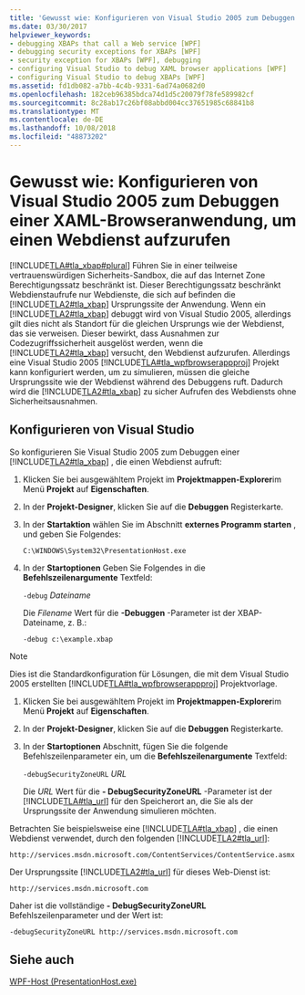 ```yaml
---
title: 'Gewusst wie: Konfigurieren von Visual Studio 2005 zum Debuggen einer XAML-Browseranwendung, um einen Webdienst aufzurufen'
ms.date: 03/30/2017
helpviewer_keywords:
- debugging XBAPs that call a Web service [WPF]
- debugging security exceptions for XBAPs [WPF]
- security exception for XBAPs [WPF], debugging
- configuring Visual Studio to debug XAML browser applications [WPF]
- configuring Visual Studio to debug XBAPs [WPF]
ms.assetid: fd1db082-a7bb-4c4b-9331-6ad74a0682d0
ms.openlocfilehash: 182ceb96385bdca74d1d5c20079f78fe589982cf
ms.sourcegitcommit: 8c28ab17c26bf08abbd004cc37651985c68841b8
ms.translationtype: MT
ms.contentlocale: de-DE
ms.lasthandoff: 10/08/2018
ms.locfileid: "48873202"
---
```

# <a name="how-to-configure-visual-studio-to-debug-a-xaml-browser-application-to-call-a-web-service"></a>Gewusst wie: Konfigurieren von Visual Studio 2005 zum Debuggen einer XAML-Browseranwendung, um einen Webdienst aufzurufen
[!INCLUDE[TLA#tla_xbap#plural](../../../../includes/tlasharptla-xbapsharpplural-md.md)] Führen Sie in einer teilweise vertrauenswürdigen Sicherheits-Sandbox, die auf das Internet Zone Berechtigungssatz beschränkt ist. Dieser Berechtigungssatz beschränkt Webdienstaufrufe nur Webdienste, die sich auf befinden die [!INCLUDE[TLA2#tla_xbap](../../../../includes/tla2sharptla-xbap-md.md)] Ursprungssite der Anwendung. Wenn ein [!INCLUDE[TLA2#tla_xbap](../../../../includes/tla2sharptla-xbap-md.md)] debuggt wird von Visual Studio 2005, allerdings gilt dies nicht als Standort für die gleichen Ursprungs wie der Webdienst, das sie verweisen. Dieser bewirkt, dass Ausnahmen zur Codezugriffssicherheit ausgelöst werden, wenn die [!INCLUDE[TLA2#tla_xbap](../../../../includes/tla2sharptla-xbap-md.md)] versucht, den Webdienst aufzurufen. Allerdings eine Visual Studio 2005 [!INCLUDE[TLA#tla_wpfbrowserappproj](../../../../includes/tlasharptla-wpfbrowserappproj-md.md)] Projekt kann konfiguriert werden, um zu simulieren, müssen die gleiche Ursprungssite wie der Webdienst während des Debuggens ruft. Dadurch wird die [!INCLUDE[TLA2#tla_xbap](../../../../includes/tla2sharptla-xbap-md.md)] zu sicher Aufrufen des Webdiensts ohne Sicherheitsausnahmen.

## <a name="configuring-visual-studio"></a>Konfigurieren von Visual Studio
 So konfigurieren Sie Visual Studio 2005 zum Debuggen einer [!INCLUDE[TLA2#tla_xbap](../../../../includes/tla2sharptla-xbap-md.md)] , die einen Webdienst aufruft:

1.  Klicken Sie bei ausgewähltem Projekt im **Projektmappen-Explorer**im Menü **Projekt** auf **Eigenschaften**.

2.  In der **Projekt-Designer**, klicken Sie auf die **Debuggen** Registerkarte.

3.  In der **Startaktion** wählen Sie im Abschnitt **externes Programm starten** , und geben Sie Folgendes:

     `C:\WINDOWS\System32\PresentationHost.exe`

4.  In der **Startoptionen** Geben Sie Folgendes in die **Befehlszeilenargumente** Textfeld:

     `-debug`  *Dateiname*

     Die *Filename* Wert für die **-Debuggen** -Parameter ist der XBAP-Dateiname, z. B.:

     `-debug c:\example.xbap`

> [!NOTE]
>  Dies ist die Standardkonfiguration für Lösungen, die mit dem Visual Studio 2005 erstellten [!INCLUDE[TLA#tla_wpfbrowserappproj](../../../../includes/tlasharptla-wpfbrowserappproj-md.md)] Projektvorlage.

1.  Klicken Sie bei ausgewähltem Projekt im **Projektmappen-Explorer**im Menü **Projekt** auf **Eigenschaften**.

2.  In der **Projekt-Designer**, klicken Sie auf die **Debuggen** Registerkarte.

3.  In der **Startoptionen** Abschnitt, fügen Sie die folgende Befehlszeilenparameter ein, um die **Befehlszeilenargumente** Textfeld:

     `-debugSecurityZoneURL` *URL*

     Die *URL* Wert für die **- DebugSecurityZoneURL** -Parameter ist der [!INCLUDE[TLA#tla_url](../../../../includes/tlasharptla-url-md.md)] für den Speicherort an, die Sie als der Ursprungssite der Anwendung simulieren möchten.

 Betrachten Sie beispielsweise eine [!INCLUDE[TLA#tla_xbap](../../../../includes/tlasharptla-xbap-md.md)] , die einen Webdienst verwendet, durch den folgenden [!INCLUDE[TLA2#tla_url](../../../../includes/tla2sharptla-url-md.md)]:

 `http://services.msdn.microsoft.com/ContentServices/ContentService.asmx`

 Der Ursprungssite [!INCLUDE[TLA2#tla_url](../../../../includes/tla2sharptla-url-md.md)] für dieses Web-Dienst ist:

 `http://services.msdn.microsoft.com`

 Daher ist die vollständige **- DebugSecurityZoneURL** Befehlszeilenparameter und der Wert ist:

 `-debugSecurityZoneURL http://services.msdn.microsoft.com`

## <a name="see-also"></a>Siehe auch
 [WPF-Host (PresentationHost.exe)](../../../../docs/framework/wpf/app-development/wpf-host-presentationhost-exe.md)
